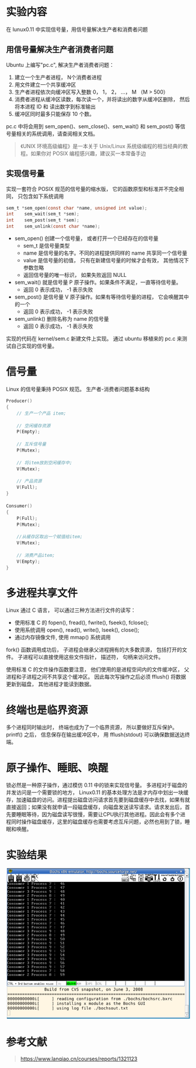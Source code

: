 # 实验内容
在 lunux0.11 中实现信号量，用信号量解决生产者和消费者问题
## 用信号量解决生产者消费者问题
Ubuntu 上编写"pc.c", 解决生产者消费者问题：
1. 建立一个生产者进程， N个消费者进程
2. 用文件建立一个共享缓冲区
3. 生产者进程依次向缓冲区写入整数 0， 1， 2， ...， M （M > 500）
4. 消费者进程从缓冲区读数，每次读一个，并将读出的数字从缓冲区删除， 然后将本进程 ID 和 读出数字到标准输出
5. 缓冲区同时最多只能保存 10 个数。

pc.c 中将会用到 sem_open()、sem_close()、sem_wait() 和 sem_post() 等信号量相关的系统调用，请查阅相关文档。
> 《UNIX 环境高级编程》是一本关于 Unix/Linux 系统级编程的相当经典的教程。如果你对 POSIX 编程感兴趣，建议买一本常备手边

## 实现信号量
实现一套符合 POSIX 规范的信号量的缩水版， 它的函数原型和标准并不完全相同， 只包含如下系统调用
``` C
sem_t *sem_open(const char *name, unsigned int value);
int    sem_wait(sem_t *sem);
int    sem_post(sem_t *sem);
int    sem_unlink(const char *name);
```
* sem_open() 创建一个信号量， 或者打开一个已经存在的信号量
  * sem_t 是信号量类型
  * name 是信号量的名字。不同的进程提供同样的 name 共享同一个信号量
  * value 是信号量的初值， 只有在新建信号量的时候才会有效， 其他情况下参数忽略
  * 返回信号量的唯一标识， 如果失败返回 NULL
* sem_wait() 就是信号量 P 原子操作。如果条件不满足，一直等待信号量。
  * 返回 0 表示成功， -1 表示失败
* sem_post() 是信号量 V 原子操作。如果有等待信号量的进程， 它会唤醒其中的一个
  * 返回 0 表示成功， -1 表示失败
* sem_unlink() 删除名称为 name 的信号量
  * 返回 0 表示成功， -1 表示失败
  
实现的代码在 kernel/sem.c 新建文件上实现。 通过 ubuntu 移植来的 pc.c 来测试自己实现的信号量。

# 信号量
Linux 的信号量秉持 POSIX 规范。
生产者-消费者问题基本结构
``` C 
Producer()
{
    // 生产一个产品 item;

    // 空闲缓存资源
    P(Empty);

    // 互斥信号量
    P(Mutex);

    // 将item放到空闲缓存中;
    V(Mutex);

    // 产品资源
    V(Full);
}

Consumer()
{
    P(Full);
    P(Mutex);

    //从缓存区取出一个赋值给item;
    V(Mutex);

    // 消费产品item;
    V(Empty);
}
```

# 多进程共享文件
Linux 通过 C 语言， 可以通过三种方法进行文件的读写：
* 使用标准 C 的 fopen(), fread(), fwrite(), fseek(), fclose();
* 使用系统调用 open(), read(), write(), lseek(), close();
* 通过内存镜像文件, 使用 mmap() 系统调用

fork() 函数调用成功后， 子进程会继承父进程拥有的大多数资源， 包括打开的文件。 子进程可以直接使用这些文件指针， 描述符， 句柄来访问文件。

使用标准 C 的文件操作函数要注意， 他们使用的是进程空间内的文件缓冲区， 父进程和子进程之间不共享这个缓冲区。 因此每次写操作之后必须 fflush() 将数据更新到磁盘， 其他进程才能读到数据。

# 终端也是临界资源
多个进程同时输出时， 终端也成为了一个临界资源， 所以要做好互斥保护。 printf() 之后， 信息保存在输出缓冲区中， 用 fflush(stdout) 可以确保数据送达终端。

# 原子操作、睡眠、唤醒
锁必然是一种原子操作，通过模仿 0.11 中的锁来实现信号量。
多进程对于磁盘的并发访问是一个需要锁的地方， Linux0.11 的基本处理方法是才内存中划出一块缓存，加速磁盘的访问。进程提出磁盘访问请求首先要到磁盘缓存中去找，如果有就直接返回；如果没有就申请一段磁盘缓存，向磁盘发送读写请求。请求发出后，首先要睡眠等待，因为磁盘读写很慢，需要让CPU执行其他进程。因此会有多个进程同时操作磁盘缓存，这里的磁盘缓存也需要考虑互斥问题，必然也用到了锁，睡眠和唤醒。


# 实验结果
![](images/2021-07-21-08-43-58.png)

# 参考文献
> https://www.lanqiao.cn/courses/reports/1321123